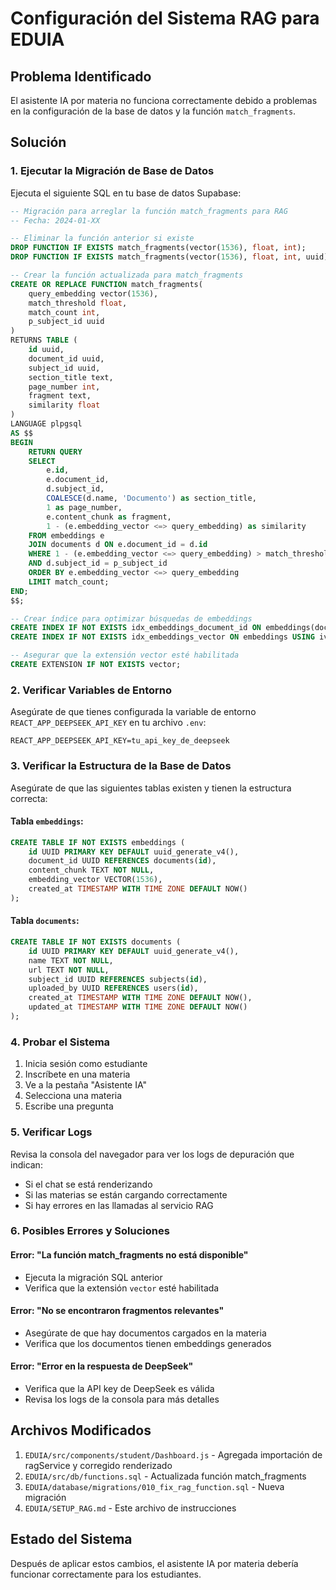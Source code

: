# Configuración del Sistema RAG para EDUIA

## Problema Identificado
El asistente IA por materia no funciona correctamente debido a problemas en la configuración de la base de datos y la función `match_fragments`.

## Solución

### 1. Ejecutar la Migración de Base de Datos

Ejecuta el siguiente SQL en tu base de datos Supabase:

```sql
-- Migración para arreglar la función match_fragments para RAG
-- Fecha: 2024-01-XX

-- Eliminar la función anterior si existe
DROP FUNCTION IF EXISTS match_fragments(vector(1536), float, int);
DROP FUNCTION IF EXISTS match_fragments(vector(1536), float, int, uuid);

-- Crear la función actualizada para match_fragments
CREATE OR REPLACE FUNCTION match_fragments(
    query_embedding vector(1536),
    match_threshold float,
    match_count int,
    p_subject_id uuid
)
RETURNS TABLE (
    id uuid,
    document_id uuid,
    subject_id uuid,
    section_title text,
    page_number int,
    fragment text,
    similarity float
)
LANGUAGE plpgsql
AS $$
BEGIN
    RETURN QUERY
    SELECT
        e.id,
        e.document_id,
        d.subject_id,
        COALESCE(d.name, 'Documento') as section_title,
        1 as page_number,
        e.content_chunk as fragment,
        1 - (e.embedding_vector <=> query_embedding) as similarity
    FROM embeddings e
    JOIN documents d ON e.document_id = d.id
    WHERE 1 - (e.embedding_vector <=> query_embedding) > match_threshold
    AND d.subject_id = p_subject_id
    ORDER BY e.embedding_vector <=> query_embedding
    LIMIT match_count;
END;
$$;

-- Crear índice para optimizar búsquedas de embeddings
CREATE INDEX IF NOT EXISTS idx_embeddings_document_id ON embeddings(document_id);
CREATE INDEX IF NOT EXISTS idx_embeddings_vector ON embeddings USING ivfflat (embedding_vector vector_cosine_ops);

-- Asegurar que la extensión vector esté habilitada
CREATE EXTENSION IF NOT EXISTS vector;
```

### 2. Verificar Variables de Entorno

Asegúrate de que tienes configurada la variable de entorno `REACT_APP_DEEPSEEK_API_KEY` en tu archivo `.env`:

```env
REACT_APP_DEEPSEEK_API_KEY=tu_api_key_de_deepseek
```

### 3. Verificar la Estructura de la Base de Datos

Asegúrate de que las siguientes tablas existen y tienen la estructura correcta:

#### Tabla `embeddings`:
```sql
CREATE TABLE IF NOT EXISTS embeddings (
    id UUID PRIMARY KEY DEFAULT uuid_generate_v4(),
    document_id UUID REFERENCES documents(id),
    content_chunk TEXT NOT NULL,
    embedding_vector VECTOR(1536),
    created_at TIMESTAMP WITH TIME ZONE DEFAULT NOW()
);
```

#### Tabla `documents`:
```sql
CREATE TABLE IF NOT EXISTS documents (
    id UUID PRIMARY KEY DEFAULT uuid_generate_v4(),
    name TEXT NOT NULL,
    url TEXT NOT NULL,
    subject_id UUID REFERENCES subjects(id),
    uploaded_by UUID REFERENCES users(id),
    created_at TIMESTAMP WITH TIME ZONE DEFAULT NOW(),
    updated_at TIMESTAMP WITH TIME ZONE DEFAULT NOW()
);
```

### 4. Probar el Sistema

1. Inicia sesión como estudiante
2. Inscríbete en una materia
3. Ve a la pestaña "Asistente IA"
4. Selecciona una materia
5. Escribe una pregunta

### 5. Verificar Logs

Revisa la consola del navegador para ver los logs de depuración que indican:
- Si el chat se está renderizando
- Si las materias se están cargando correctamente
- Si hay errores en las llamadas al servicio RAG

### 6. Posibles Errores y Soluciones

#### Error: "La función match_fragments no está disponible"
- Ejecuta la migración SQL anterior
- Verifica que la extensión `vector` esté habilitada

#### Error: "No se encontraron fragmentos relevantes"
- Asegúrate de que hay documentos cargados en la materia
- Verifica que los documentos tienen embeddings generados

#### Error: "Error en la respuesta de DeepSeek"
- Verifica que la API key de DeepSeek es válida
- Revisa los logs de la consola para más detalles

## Archivos Modificados

1. `EDUIA/src/components/student/Dashboard.js` - Agregada importación de ragService y corregido renderizado
2. `EDUIA/src/db/functions.sql` - Actualizada función match_fragments
3. `EDUIA/database/migrations/010_fix_rag_function.sql` - Nueva migración
4. `EDUIA/SETUP_RAG.md` - Este archivo de instrucciones

## Estado del Sistema

Después de aplicar estos cambios, el asistente IA por materia debería funcionar correctamente para los estudiantes. 